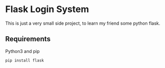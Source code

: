 # Flask Login System
This is just a very small side project, to learn my friend some python flask.

## Requirements
Python3 and pip
```
pip install flask
```